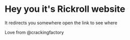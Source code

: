 # Hey you it's Rickroll website
It redirects you somewhere open the link to see where 

Love from @crackingfactory
